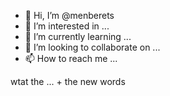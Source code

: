 - 👋 Hi, I’m @menberets
- 👀 I’m interested in ...
- 🌱 I’m currently learning ...
- 💞️ I’m looking to collaborate on ...
- 📫 How to reach me ...

<!---
menberets/menberets is a ✨ special ✨ repository because its `README.md` (this file) appears on your GitHub profile.
You can click the Preview link to take a look at your changes.
--->
wtat the ... + the new words
